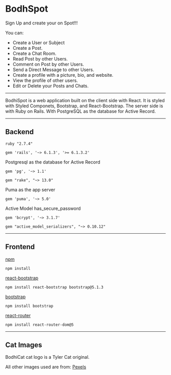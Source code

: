 # BodhSpot

Sign Up and create your on Spot!!!

You can:

-   Create a User or Subject
-   Create a Post.
-   Create a Chat Room.
-   Read Post by other Users.
-   Comment on Post by other Users.
-   Send a Direct Message to other Users.
-   Create a profile with a picture, bio, and website.
-   View the profile of other users.
-   Edit or Delete your Posts and Chats.

---

BodhiSpot is a web application built on the client side with React. It is styled with Styled Componets, Bootstrap, and React-Bootstrap. The server side is with Ruby on Rails. With PostgreSQL as the database for Active Record.

---

## Backend

```
ruby "2.7.4"
```

```
gem 'rails', '~> 6.1.3', '>= 6.1.3.2'
```

Postgresql as the database for Active Record

```
gem 'pg', '~> 1.1'
```

```
gem "rake", "~> 13.0"
```

Puma as the app server

```
gem 'puma', '~> 5.0'
```

Active Model has_secure_password

```
gem 'bcrypt', '~> 3.1.7'
```

```
gem "active_model_serializers", "~> 0.10.12"
```

---

## Frontend

[npm](https://docs.npmjs.com/cli/v8/commands/npm-install)

```
npm install
```

[react-bootstrap](https://react-bootstrap.github.io/getting-started/introduction/)

```
npm install react-bootstrap bootstrap@5.1.3
```

[bootstrap](https://www.npmjs.com/package/bootstrap)

```
npm install bootstrap
```

[react-router](https://github.com/remix-run/react-router/blob/main/docs/getting-started/tutorial.md)

```
npm install react-router-dom@5
```

---

## Cat Images

BodhiCat cat logo is a Tyler Cat original.

All other images used are from:
[Pexels](https://www.pexels.com/search/cats/)
